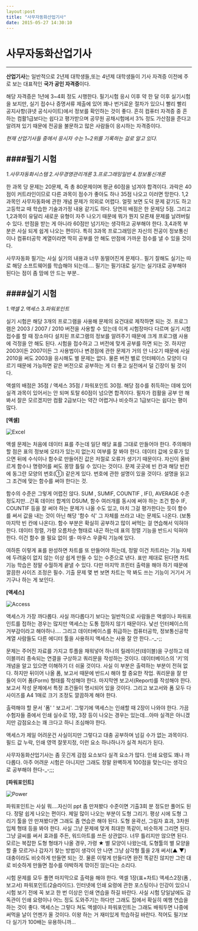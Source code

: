 ```yaml
---
layout:post
title: "사무자동화산업기사"
date: 2015-05-27 14:30:10
---
```


# 사무자동화산업기사
---
**산업기사**는 일반적으로 2년제 대학생들,또는 4년제 대학생들이 기사 자격증 이전에 주로 보는 대표적인 **국가 공인 자격증**이다.

해당 자격증은 1년에 3~4회 정도 시행한다. 필기시험 응시 이후 약 한 달 이후 실기시험을 보지만, 실기 접수나 증명서류 제출에 있어 꽤나 번거로운 절차가 있으니 빨리 빨리 공지사항(큐넷 공식사이트)에서 정보를 확인하는 것이 좋다.
흔히 컴퓨터 자격증 중 흔하는 컴활1급보다는 쉽다고 평가받으며 공무원 공채시험에서 3% 정도 가산점을 준다고 알려져 있기 때문에 전공을 불문하고 많은 사람들이 응시하는 자격증이다.

 *현재 산업기사들 중에서 응시자 수는 1~2위를 기록하는 걸로 알고 있다.*


####필기 시험
---
*1.사무자동화시스템
2.사무경영관리개론
3.프로그래밍일반
4.정보통신개론*

한 과목 당 문제는 20문제, 즉 총 80문제이며 평균 60점을 넘겨야 합격이다. 
과락은 40점이 커트라인이므로 다른 과목이 점수가 좋아도 하나 35점 나오고 이러면 망한다.
1,2 과목인 사무자동화에 관한 개념 문제가 의외로 어렵다. 얼핏 보면 도덕 문제 같기도 하고 고등학교 때 학습한 기술과가정 내용 같기도 하다.
당연히 배점은 한 문제당 5점.
그리고 1,2과목이 유달리 새로운 유형이 자주 나오기 때문에 뭐가 뭔지 모른채 문제를 날려버릴 수 있다. 만점을 받는 게 아니라 60점만 넘기자는 생각하고 공부해야 한다.
3,4과목 부분은 사실 되게 쉽게 나오는 편이다. 특히 3과목 프로그래밍은 자신의 전공이 정보통신이나 컴퓨터공학 계열이라면 딱히 공부를 안 해도 만점에 가까운 점수를 낼 수 있을 것이다.

사무자동화 필기는 사실 실기의 내용과 너무 동떨어진게 문제다.. 필기 잘해도 실기는 따로 해당 소프트웨어를 학습해야 되는데....
필기는 필기대로 실기는 실기대로 공부해야 된다는 점이 좀 맘에 안 드는 부분..

####실기 시험
---
*1.액셀
2.액세스
3.파워포인트*

실기 시험은 해당 3개의 프로그램을 사용해 문제의 요건대로 제작하면 되는 것.
프로그램은 2003 / 2007 / 2010 버전을 사용할 수 있는데 이게 시험장마다 다르며 실기 시험 접수를 할 때 장소마다 설치된 프로그램의 정보를 알려주기 때문에 크게 프로그램 사용에 걱정을 안 해도 된다. 시험을 접수하고 그 버전에 맞게 공부를 하면 되는 것.
하지만 2003이든 2007이든 그 사용법이나 변경점에 관한 문제가 거의 안 나오기 때문에 사실 2010을 써도 2003을 응시해도 별 문제는 없다.
물론 버전 별로 인터페이스 모양이 다르기 때문에 가능하면 같은 버전으로 공부하는 게 더 좋고 실전에서 덜 긴장이 될 것이다.

액셀의 배점은 35점 / 액세스 35점 / 파워포인트 30점.
해당 점수를 취득하는 데에 있어 실격 과목이 있어서는 안 되며 토탈 60점이 넘으면 합격이다. 필자가 컴활을 공부 안 해봐서 잘은 모르겠지만 컴활 2급보다는 약간 어렵거나 비슷하고 1급보다는 쉽다는 평이 많다.

**[액셀]**

 ![Excel](http://doohanbaek.dothome.co.kr/xe/files/attach/images/120/166/a0d4b6d88c3034b8c726804ec4e828b8.png)


액셀 문제는 처음에 데이터 표를 주는데 일단 해당 표를 그대로 만들어야 한다. 주의해야 할 점은 표의 정보에 오타가 있는지 없는지 여부를 잘 봐야 한다. 데이터 값에 오류가 있으면 뒤에 수식이나 함수로 만들어진 값은 저절로 오류가 생기기 때문이다. 자신이 올바르게 함수나 명령어를 써도 몽땅 틀릴 수 있다는 것이다. 문제 곳곳에 빈 칸과 해당 빈칸에 동그란 모양의 번호(①) 같은게 있다. 번호에 관한 설명이 있을 것이다. 설명을 읽고 그 조건에 맞는 함수를 써야 한다는 것.

함수의 수준은 그렇게 어렵진 않다. SUM , SUMIF, COUNTIF , IF(), AVERAGE 수준 정도지만...간혹 데이터 합계의 DSUM, 함수 여러개를 동시에 써야 하는 조건 함수 IF, COUNTIF 등을 잘 써야 하는 문제가 나올 수도 있고, 마치 그걸 평가한다는 듯이 함수를 써서 값을 내는 것이 아닌 해당 '함수 식' 그 자체를 쓰라고 내는 문제도 나온다. (보통 마지막 빈 칸에 나온다). 함수 부분은 확실히 공부하고 많이 써먹는 걸 연습해서 익혀야 한다.
데이터 정렬, 가령 오름차순 형태로 내곤 하는데 표의 정렬 기능을 반드시 익혀야 한다. 이건 함수 쓸 필요 없이 셀- 마우스 우클릭 기능에 있다.

여하튼 이렇게 표를 완성하면 차트를 또 만들어야 하는데, 정말 이건 차트라는 기능 자체에 두려움이 없지 않는 이상 쉽게 만들 수 있는 수준으로 낸다. 표만 제대로 된다면 차트 기능 학습은 정말 수월하게 끝낼 수 있다. 다만 마지막 프린터 출력을 해야 하기 때문에 깔끔한 사이즈 조정은 필수.
기출 문제 몇 번 보면 차트는 딱 봐도 쓰는 기능이 거기서 거기구나 하는 게 보인다.

**[액세스]**

![Access](http://doohanbaek.dothome.co.kr/xe/files/attach/images/120/166/33dd4c6a8d17d4a3eb9efa9695f657a4.png)


액세스가 가장 까다롭다. 사실 까다롭다기 보다는 일반적으로 사람들은 액셀이나 파워포인트를 접하는 경우는 많지만 액세스는 도통 접하지 않기 때문이다. 낯선 인터페이스의 거부감이라고 해야하나.... 그리고 데이터베이스를 취급하는 컴퓨터공학, 정보통신공학 계열 사람들도 다른 에디터 툴을 사용하지 액세스는 사용 잘 안 한다..-_-;;

 문제는 주어진 자료를 가지고 투플을 채워넣어 하나의 릴레이션(테이블)을 구성하고 테이블끼리 종속되는 연결을 구상하고 쿼리문을 작성하는 것이다. 데이터베이스의 '키'의 개념을 알고 있으면 이해하기 더 쉬울 것이다. 사실 이 부분은 출력하는 부분이 전혀 없다. 하지만 뒤이어 나올 폼, 보고서 때문에 반드시 해야 할 중요한 작업. 쿼리문을 잘 만들어 이어 폼(Form) 형태를 작성해야 한다. 마지막엔 보고서(Report)를 작성해야 한다. 보고서 작성 문제에서 특정 조건들이 명시되어 있을 것이다. 그리고 보고서와 폼 모두 다 사이즈를 A4 1매로 크기 조정도 깔끔하게 해야 한다.
 
 출력해야 할 문서 '폼' ' 보고서'. 그렇기에 액세스는 인쇄할 때 2장이 나와야 한다. 가끔 수험자들 중에서 인쇄 실수로 1장, 3장 등이 나오는 경우는 있는데...아마 실격은 아니겠지만 감점요소는 꽤 크다고 하니 조심해야 한다.

액세스가 제일 어려운건 사실이지만 그렇다고 대충 공부하며 넘길 수가 없는 과목이다. 필드 값 누락, 인쇄 영역 잘못지정, 이런 요소 하나하나가 실격 처리가 된다.

사무자동화산업기사는 좀 웃긴게 감점 요소보다 실격 요소가 많다. 인쇄 요령도 꽤나 까다롭다.
아주 어려운 시험은 아니지만 그래도 정말 완벽하게 100점을 맞는다는 생각으로 공부해야 한다-_-;;;

**[파워포인트]** 
 
![Power](http://doohanbaek.dothome.co.kr/xe/files/attach/images/120/166/139b63da815a6dd3cc9ed96f085504f1.png)


파워포인트는 사실 뭐....자신이 ppt 좀 만져봤다 수준이면 기출3회 분 정도만 풀어도 된다. 정말 쉽게 나오는 편이다.
제일 많이 나오는 부분이 도형 그리기. 평상 시에 도형 그리기 툴을 안 만져봤다면 그래도 좀 연습은 해야 된다. 도형 윤곽선, 그림자 효과, 3차원 입체 형태 등을 봐야 한다.
사실 그냥 문제에 맞게 최대한 똑같이, 비슷하게 그리면 된다. 그냥 글씨를 써서 효과를 주든, 워드아트를 쓰든 상관없다. 너무 틀리지만 않으면 된다.
 모르는 복잡한 도형 형태가 나올 경우, 가령 ★ 별 모양이 나왔는데, 도형툴의 별 모양을 할 줄 모르거나 갑자기 찾는 방법이 생각이 안 나면 그냥 삼각형 툴을 2개 써서(▲ ▼) 대충이라도 비슷하게 만들면 되는 것. 물론 이렇게 만들다면 완전 똑같진 않지만 그런 대로 비슷하게 만들면 점수를 야박하게 깎이진 않는다는 소리다.


시험 문제를 모두 풀면 마지막으로 출력을 해야 한다.
액셀 1장(표+차트) 액세스2장(폼 , 보고서) 파워포인트(2슬라이드). 인터넷에 인쇄 요령에 관한 포스팅이나 인강이 있으니 시험 보기 전에 꼭 보고 한 번 이상은 인쇄 연습을 하길 바란다. 사실 시험 당일날에도 감독관이 인쇄 요령이나 어느 정도 도와주기는 하다만 그래도 집에서 확실히 예행 연습을 하는 것이 좋다. 액세스는 그렇다 쳐도 액셀이나 파워포인트는 그래도 배워두면 나중에 써먹을 날이 언젠가 올 것이다. 이왕 하는 거 재미있게 학습하길 바란다. 적어도 필기보다 실기가 100배는 유용하니까...
